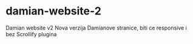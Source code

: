 # damian-website-2
Damian website v2
Nova verzija Damianove stranice, biti ce responsive i bez Scrollify plugina
